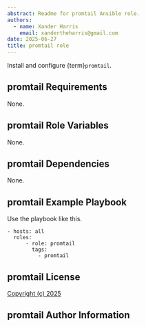 ```yaml
---
abstract: Readme for promtail Ansible role.
authors:
  - name: Xander Harris
    email: xandertheharris@gmail.com
date: 2025-06-27
title: promtail role
---
```


Install and configure {term}`promtail`.

## promtail Requirements

None.

## promtail Role Variables

None.

## promtail Dependencies

None.

## promtail Example Playbook

Use the playbook like this.

```{code-block} yaml
- hosts: all
  roles:
      - role: promtail
        tags:
          - promtail
```

## promtail License

[Copyright (c) 2025](project:/license.md)

## promtail Author Information

```{sectionauthor} Xander Harris <xandertheharris@gmail.com>

```
